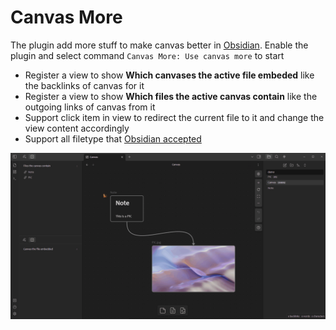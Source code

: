 # Canvas More

The plugin add more stuff to make canvas better in [Obsidian](https://obsidian.md/). Enable the plugin and select command `Canvas More: Use canvas more` to start

- Register a view to show **Which canvases the active file embeded** like the backlinks of canvas for it
- Register a view to show **Which files the active canvas contain** like the outgoing links of canvas from it
- Support click item in view to redirect the current file to it and change the view content accordingly
- Support all filetype that [Obsidian accepted](https://help.obsidian.md/Advanced+topics/Accepted+file+formats)

![demo](./image/demo.gif)
